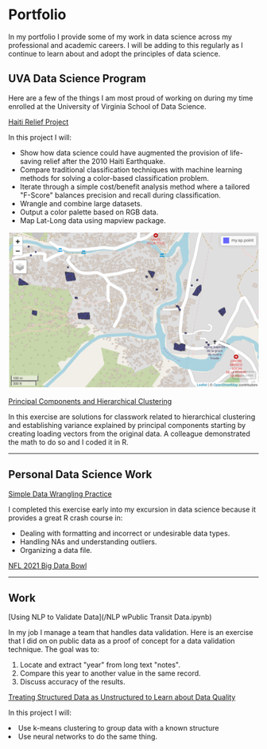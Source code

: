 # Portfolio

In my portfolio I provide some of my work in data science across my professional and academic careers. I will be adding to this regularly as I continue to learn about and adopt the principles of data science.

## UVA Data Science Program 

Here are a few of the things I am most proud of working on during my time enrolled at the University of Virginia School of Data Science.

[Haiti Relief Project](/machinelearnjoe/Disaster%20Relief%20Project.htm)

In this project I will:
<ul>
  <li>Show how data science could have augmented the provision of life-saving relief after the 2010 Haiti Earthquake.</li>
  <li>Compare traditional classification techniques with machine learning methods for solving a color-based classification problem.</li>
   <li>Iterate through a simple cost/benefit analysis method where a tailored "F-Score" balances precision and recall during classification.</li>
  <li>Wrangle and combine large datasets. </li>
  <li>Output a color palette based on RGB data.</li>
  <li>Map Lat-Long data using mapview package.</li> 
</ul>

<img src="images/Screen Shot 2020-12-31 at 4.53.33 PM.png?raw=true"/>

[Principal Components and Hierarchical Clustering](/PC%20%26%20Hierarchical%20Cluster.htm)

In this exercise are solutions for classwork related to hierarchical clustering and establishing variance explained by principal components starting by creating loading vectors from the original data. A colleague demonstrated the math to do so and I coded it in R.

---

## Personal Data Science Work

[Simple Data Wrangling Practice](/DataWrangling_Practice.html)

I completed this exercise early into my excursion in data science because it provides a great R crash course in:
<ul>
  <li>Dealing with formatting and incorrect or undesirable data types.</li>
  <li>Handling NAs and understanding outliers.</li>
  <li>Organizing a data file.</li>
</ul>

[NFL 2021 Big Data Bowl](/pdf/sample_presentation.pdf)

---
## Work

[Using NLP to Validate Data](/NLP wPublic Transit Data.ipynb)

In my job I manage a team that handles data validation. Here is an exercise that I did on on public data as a proof of concept for a data validation technique. The goal was to: 
<ol>
  <li>Locate and extract "year" from long text "notes".</li>
  <li>Compare this year to another value in the same record.</li>
  <li>Discuss accuracy of the results.</li>
</ol>

[Treating Structured Data as Unstructured to Learn about Data Quality](/machinelearnjoe/Data%Wrangling%Practice.htm)

In this project I will:
<li>Use k-means clustering to group data with a known structure</li>
<li>Use neural networks to do the same thing. </li>
